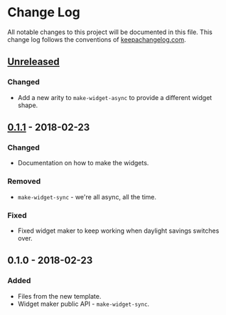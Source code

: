 # Change Log
All notable changes to this project will be documented in this file. This change log follows the conventions of [keepachangelog.com](http://keepachangelog.com/).

## [Unreleased]
### Changed
- Add a new arity to `make-widget-async` to provide a different widget shape.

## [0.1.1] - 2018-02-23
### Changed
- Documentation on how to make the widgets.

### Removed
- `make-widget-sync` - we're all async, all the time.

### Fixed
- Fixed widget maker to keep working when daylight savings switches over.

## 0.1.0 - 2018-02-23
### Added
- Files from the new template.
- Widget maker public API - `make-widget-sync`.

[Unreleased]: https://github.com/your-name/accrual/compare/0.1.1...HEAD
[0.1.1]: https://github.com/your-name/accrual/compare/0.1.0...0.1.1
